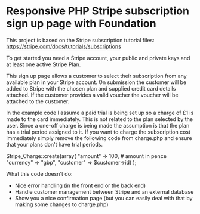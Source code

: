 # Responsive PHP Stripe subscription sign up page with Foundation

This project is based on the Stripe subscription tutorial files: https://stripe.com/docs/tutorials/subscriptions

To get started you need a Stripe account, your public and private keys and at least one active Stripe Plan.

This sign up page allows a customer to select their subscription from any available plan in your Stripe account. On submission the customer will be added to Stripe with the chosen plan and supplied credit card details attached. If the customer provides a valid voucher the voucher will be attached to the customer.

In the example code I assume a paid trial is being set up so a charge of £1 is made to the card immediately. This is not related to the plan selected by the user. Since a one-off charge is being made the assumption is that the plan has a trial period assigned to it. If you want to charge the subscription cost immediately simply remove the following code from charge.php and ensure that your plans don't have trial periods.

Stripe_Charge::create(array(
  "amount" => 100, # amount in pence
  "currency" => "gbp",
  "customer" => $customer->id)
);

What this code doesn't do:
- Nice error handling (in the front end or the back end)
- Handle customer management between Stripe and an external database
- Show you a nice confirmation page (but you can easily deal with that by making some changes to charge.php)
